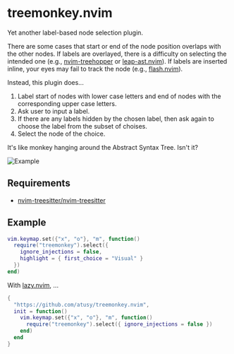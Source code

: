 # treemonkey.nvim

Yet another label-based node selection plugin.

There are some cases that start or end of the node position overlaps with the other nodes.
If labels are overlayed, there is a difficulty on selecting the intended one (e.g., [nvim-treehopper](https://github.com/mfussenegger/nvim-treehopper) or [leap-ast.nvim](https://github.com/ggandor/leap-ast.nvim)).
If labels are inserted inline, your eyes may fail to track the node (e.g., [flash.nvim](https://github.com/folke/flash.nvim)).

Instead, this plugin does...

1. Label start of nodes with lower case letters and end of nodes with the corresponding upper case letters.
2. Ask user to input a label.
3. If there are any labels hidden by the chosen label, then ask again to choose the label from the subset of choises.
4. Select the node of the choice.

It's like monkey hanging around the Abstract Syntax Tree. Isn't it?

![Example](https://github.com/atusy/treemonkey.nvim/assets/30277794/42aceb5e-0efc-40a3-8d3c-0ab5e56e43ac)

## Requirements

- [nvim-treesitter/nvim-treesitter](https://github.com/nvim-treesitter/nvim-treesitter)

## Example

```lua
vim.keymap.set({"x", "o"}, "m", function()
  require("treemonkey").select({
    ignore_injections = false,
    highlight = { first_choice = "Visual" }
  })
end)
```

With [lazy.nvim](https://github.com/folke/lazy.nvim/), ...

```lua
{
  "https://github.com/atusy/treemonkey.nvim",
  init = function()
    vim.keymap.set({"x", "o"}, "m", function()
      require("treemonkey").select({ ignore_injections = false })
    end)
  end
}
```
